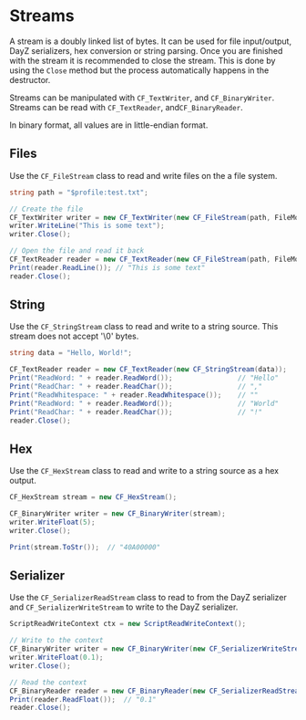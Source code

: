 # Streams

A stream is a doubly linked list of bytes. It can be used for file input/output, DayZ serializers, hex conversion or string parsing. Once you are finished with the stream it is recommended to close the stream. This is done by using the `Close` method but the process automatically happens in the destructor.

Streams can be manipulated with `CF_TextWriter`, and `CF_BinaryWriter`. Streams can be read with `CF_TextReader`, and`CF_BinaryReader`.

In binary format, all values are in little-endian format.

## Files

Use the `CF_FileStream` class to read and write files on the a file system. 

```csharp
string path = "$profile:test.txt";

// Create the file
CF_TextWriter writer = new CF_TextWriter(new CF_FileStream(path, FileMode.WRITE));
writer.WriteLine("This is some text");
writer.Close();

// Open the file and read it back
CF_TextReader reader = new CF_TextReader(new CF_FileStream(path, FileMode.READ));
Print(reader.ReadLine()); // "This is some text"
reader.Close();
```

## String

Use the `CF_StringStream` class to read and write to a string source. This stream does not accept '\0' bytes.

```csharp
string data = "Hello, World!";

CF_TextReader reader = new CF_TextReader(new CF_StringStream(data));
Print("ReadWord: " + reader.ReadWord());				// "Hello"
Print("ReadChar: " + reader.ReadChar());				// ","
Print("ReadWhitespace: " + reader.ReadWhitespace());	// ""
Print("ReadWord: " + reader.ReadWord());				// "World"
Print("ReadChar: " + reader.ReadChar());				// "!"
reader.Close();
```

## Hex

Use the `CF_HexStream` class to read and write to a string source as a hex output.

```csharp
CF_HexStream stream = new CF_HexStream();

CF_BinaryWriter writer = new CF_BinaryWriter(stream);
writer.WriteFloat(5);
writer.Close();

Print(stream.ToStr());	// "40A00000"
```

## Serializer

Use the `CF_SerializerReadStream` class to read to from the DayZ serializer and `CF_SerializerWriteStream` to write to the DayZ serializer.

```csharp
ScriptReadWriteContext ctx = new ScriptReadWriteContext();

// Write to the context
CF_BinaryWriter writer = new CF_BinaryWriter(new CF_SerializerWriteStream(ctx.GetWriteContext()));
writer.WriteFloat(0.1);
writer.Close();

// Read the context
CF_BinaryReader reader = new CF_BinaryReader(new CF_SerializerReadStream(ctx.GetReadContext()));
Print(reader.ReadFloat());	// "0.1"
reader.Close();
```
